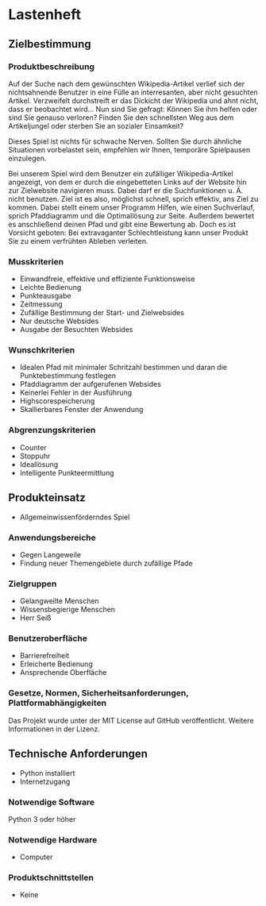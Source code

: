 # Lastenheft

## Zielbestimmung

### Produktbeschreibung

Auf der Suche nach dem gewünschten Wikipedia-Artikel verlief sich der nichtsahnende Benutzer 
in eine Fülle an interresanten, aber nicht gesuchten Artikel. Verzweifelt durchstreift er das Dickicht
der Wikipedia und ahnt nicht, dass er beobachtet wird...
Nun sind Sie gefragt: 
Können Sie ihm helfen oder sind Sie genauso verloren?
Finden Sie den schnellsten Weg aus dem Artikeljungel oder sterben Sie an sozialer Einsamkeit?

Dieses Spiel ist nichts für schwache Nerven. Sollten Sie durch ähnliche Situationen vorbelastet
sein, empfehlen wir Ihnen, temporäre Spielpausen einzulegen.

Bei unserem Spiel wird dem Benutzer ein zufälliger Wikipedia-Artikel angezeigt, von dem er durch die eingebetteten
Links auf der Website hin zur Zielwebsite navigieren muss. Dabei darf er die Suchfunktionen u. Ä. nicht benutzen. 
Ziel ist es also, möglichst schnell, sprich effektiv, ans Ziel zu kommen. 
Dabei stellt einem unser Programm Hilfen, wie einen Suchverlauf, sprich Pfaddiagramm und die Optimallösung zur Seite.
Außerdem bewertet es anschließend deinen Pfad und gibt eine Bewertung ab. 
Doch es ist Vorsicht geboten: Bei extravaganter Schlechtleistung kann unser Produkt Sie zu einem verfrühten Ableben verleiten.

### Musskriterien

- Einwandfreie, effektive und effiziente Funktionsweise
- Leichte Bedienung
- Punkteausgabe
- Zeitmessung
- Zufällige Bestimmung der Start- und Zielwebsides
- Nur deutsche Websides
- Ausgabe der Besuchten Websides

### Wunschkriterien

- Idealen Pfad mit minimaler Schritzahl bestimmen und daran die Punktebestimmung festlegen
- Pfaddiagramm der aufgerufenen Websides
- Keinerlei Fehler in der Ausführung
- Highscorespeicherung
- Skallierbares Fenster der Anwendung
  
### Abgrenzungskriterien

- Counter
- Stoppuhr
- Ideallösung
- Intelligente Punkteermittlung

## Produkteinsatz

- Allgemeinwissenförderndes Spiel

### Anwendungsbereiche

- Gegen Langeweile
- Findung neuer Themengebiete durch zufällige Pfade

### Zielgruppen

- Gelangweilte Menschen
- Wissensbegierige Menschen
- Herr Seiß

### Benutzeroberfläche

- Barrierefreiheit
- Erleicherte Bedienung
- Ansprechende Oberfläche

### Gesetze, Normen, Sicherheitsanforderungen, Plattformabhängigkeiten

Das Projekt wurde unter der MIT License auf GitHub veröffentlicht. Weitere Informationen in der Lizenz. 

## Technische Anforderungen

- Python installiert
- Internetzugang

### Notwendige Software

Python 3 oder höher

### Notwendige Hardware

- Computer

### Produktschnittstellen

- Keine
